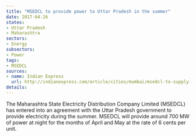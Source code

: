 ```yaml
---
title: "MSEDCL to provide power to Uttar Pradesh in the summer"
date: 2017-04-26
states:
- Uttar Pradesh
- Maharashtra
sectors:
- Energy
subsectors:
- Power
tags:
- MSEDCL
sources:
- name: Indian Express
  url: http://indianexpress.com/article/cities/mumbai/msedcl-to-supply-power-to-uttar-pradesh-for-two-months-4623013/
details:
---
```


The Maharashtra State Electricity Distribution Company Limited (MSEDCL) has entered into an agreement with the Uttar Pradesh government to provide electricity during the summer. MSEDCL will provide around 700 MW of power at night for the months of April and May at the rate of 6 cents per unit.
